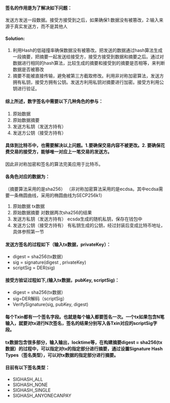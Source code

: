 #### 签名的作用是为了解决如下问题：
发送方发送一段数据。接受方接受到之后，如果确保1:数据没有被篡改，2:输入来源于真实发送方，而不是其他人

#### Solution:
1. 利用Hash的低碰撞率确保数据没有被篡改。把发送的数据通过hash算法生成一段摘要，把摘要一起发送给接受方，接受方接受到数据和摘要之后。通过对数据进行相同的hash算法，比较生成的摘要和接受到的摘要是否相等，来判断数据是否被篡改
2. 摘要不能被直接传输，避免被第三方截取修改。利用非对称加密算法，发送方拥有私钥，接受方拥有公钥。发送方利用私钥对摘要进行加密。接受方利用公钥进行验证。

#### 综上所述，数字签名中需要以下几种角色的参与：
1. 原始数据
2. 原始数据摘要
3. 发送方私钥（发送方持有）
4. 发送方公钥（接受方持有）


#### 具体到比特币中，也需要解决以上问题。1.要确保交易内容不被更改。2. 要确保花费交易的接受方，能够唯一对应上一笔交易的发送方。
因此非对称加密和签名的算法完美应用于比特币。

 #### 各角色对应的数据为：
（摘要算法采用的是sha256）
（非对称加密算法采用的是ecdsa。其中ecdsa需要一条椭圆曲线，采用的椭圆曲线为SECP256k1）
1. 原始数据			tx数据
2. 原始数据摘要		对数据两次sha256的结果
3. 发送方私钥（发送方持有）	ecsda生成的随机私钥，保存在钱包中
4. 发送方公钥（接受方持有）	有私钥生成的公钥，经过封装后变成比特币地址，具体参照第一节

#### 发送方签名的过程如下（输入tx数据，privateKey）：
* digest = sha256(tx数据）
* sig = signature(digest , privateKey)
* scriptSig = DER(sig)

#### 接受方验证过程如下,(输入tx数据，pubKey, scriptSig)：
* digest = sha256(tx数据）
* sig=DER解码（scriptSig）
* VerifySignature(sig, pubKey, digest)

#### 每个Txin都有一个签名字段。也就是每个输入都要签名一次。一个tx如果包含N笔输入，就要对tx进行N次签名，签名的结果分别写入各Txin对应的scriptSig字段。

#### tx数据包含很多部分，输入输出，locktime等，在构建摘要digest = sha256(tx数据）的过程中，可以指定对tx的指定部分进行摘要，通过设置Signature Hash Types（签名类型），可以对tx数据的指定部分进行摘要。

#### 目前有以下签名类型：
* SIGHASH_ALL 
* SIGHASH_NONE 
* SIGHASH_SINGLE 
* SIGHASH_ANYONECANPAY
